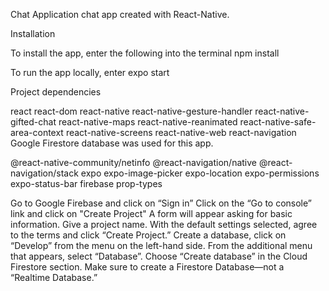 Chat Application chat app created with React-Native.

Installation

To install the app, enter the following into the terminal npm install

To run the app locally, enter expo start

Project dependencies

react
react-dom
react-native
react-native-gesture-handler
react-native-gifted-chat
react-native-maps
react-native-reanimated
react-native-safe-area-context
react-native-screens
react-native-web
react-navigation
Google Firestore database was used for this app.

@react-native-community/netinfo
@react-navigation/native
@react-navigation/stack
expo
expo-image-picker
expo-location
expo-permissions
expo-status-bar
firebase
prop-types

Go to Google Firebase and click on “Sign in”
Click on the “Go to console” link and click on "Create Project"
A form will appear asking for basic information.
Give a project name.
With the default settings selected, agree to the terms and click “Create Project.”
Create a database, click on “Develop” from the menu on the left-hand side.
From the additional menu that appears, select “Database”.
Choose “Create database” in the Cloud Firestore section.
Make sure to create a Firestore Database—not a “Realtime Database.”
